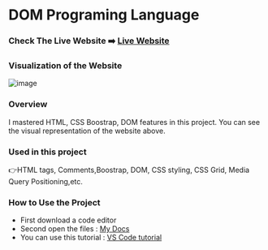 # DOM Programing Language

### Check The Live Website ➡️ [Live Website](https://sekunev.github.io/Projects/31_Todo_list_DOM_add/)

### Visualization of the Website
![image](https://user-images.githubusercontent.com/101554737/190360133-2ae635c2-fa0d-42af-bc80-567593b9fb84.png)




### Overview

I mastered HTML, CSS Boostrap, DOM features in this project. You can see the visual representation of the website above.

### Used in this project

👉HTML tags, Comments,Boostrap, DOM, CSS styling, CSS Grid, Media Query Positioning,etc.

### How to Use the Project

- First download a code editor
- Second open the files : [My Docs](https://github.com/Sekunev/Projects/tree/main/27_DOM_Kredi)
- You can use this tutorial : [VS Code tutorial](https://www.youtube.com/watch?v=fJEbVCrEMSE)
